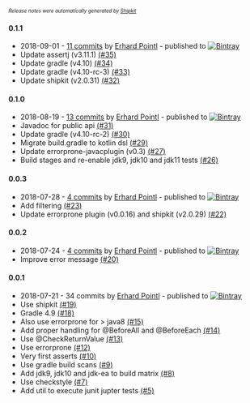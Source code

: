 <sup><sup>*Release notes were automatically generated by [Shipkit](http://shipkit.org/)*</sup></sup>

#### 0.1.1
 - 2018-09-01 - [11 commits](https://github.com/epeee/junit-jupiter-extension-testing/compare/v0.1.0...v0.1.1) by [Erhard Pointl](https://github.com/epeee) - published to [![Bintray](https://img.shields.io/badge/Bintray-0.1.1-green.svg)](https://bintray.com/epeee/maven/junit-jupiter-extension-testing/0.1.1)
 - Update assertj (v3.11.1) [(#35)](https://github.com/epeee/junit-jupiter-extension-testing/pull/35)
 - Update gradle (v4.10) [(#34)](https://github.com/epeee/junit-jupiter-extension-testing/pull/34)
 - Update gradle (v4.10-rc-3) [(#33)](https://github.com/epeee/junit-jupiter-extension-testing/pull/33)
 - Update shipkit (v2.0.31) [(#32)](https://github.com/epeee/junit-jupiter-extension-testing/pull/32)

#### 0.1.0
 - 2018-08-19 - [13 commits](https://github.com/epeee/junit-jupiter-extension-testing/compare/v0.0.3...v0.1.0) by [Erhard Pointl](https://github.com/epeee) - published to [![Bintray](https://img.shields.io/badge/Bintray-0.1.0-green.svg)](https://bintray.com/epeee/maven/junit-jupiter-extension-testing/0.1.0)
 - Javadoc for public api [(#31)](https://github.com/epeee/junit-jupiter-extension-testing/pull/31)
 - Update gradle (v4.10-rc-2) [(#30)](https://github.com/epeee/junit-jupiter-extension-testing/pull/30)
 - Migrate build.gradle to kotlin dsl [(#29)](https://github.com/epeee/junit-jupiter-extension-testing/pull/29)
 - Update errorprone-javacplugin (v0.3) [(#27)](https://github.com/epeee/junit-jupiter-extension-testing/pull/27)
 - Build stages and re-enable jdk9, jdk10 and jdk11 tests [(#26)](https://github.com/epeee/junit-jupiter-extension-testing/pull/26)

#### 0.0.3
 - 2018-07-28 - [4 commits](https://github.com/epeee/junit-jupiter-extension-testing/compare/v0.0.2...v0.0.3) by [Erhard Pointl](https://github.com/epeee) - published to [![Bintray](https://img.shields.io/badge/Bintray-0.0.3-green.svg)](https://bintray.com/epeee/maven/junit-jupiter-extension-testing/0.0.3)
 - Add filtering [(#23)](https://github.com/epeee/junit-jupiter-extension-testing/pull/23)
 - Update errorprone plugin (v0.0.16) and shipkit (v2.0.29) [(#22)](https://github.com/epeee/junit-jupiter-extension-testing/pull/22)

#### 0.0.2
 - 2018-07-24 - [4 commits](https://github.com/epeee/junit-jupiter-extension-testing/compare/v0.0.1...v0.0.2) by [Erhard Pointl](https://github.com/epeee) - published to [![Bintray](https://img.shields.io/badge/Bintray-0.0.2-green.svg)](https://bintray.com/epeee/maven/junit-jupiter-extension-testing/0.0.2)
 - Improve error message [(#20)](https://github.com/epeee/junit-jupiter-extension-testing/pull/20)

#### 0.0.1
 - 2018-07-21 - 34 commits by [Erhard Pointl](https://github.com/epeee) - published to [![Bintray](https://img.shields.io/badge/Bintray-0.0.1-green.svg)](https://bintray.com/epeee/maven/junit-jupiter-extension-testing/0.0.1)
 - Use shipkit [(#19)](https://github.com/epeee/junit-jupiter-extension-testing/pull/19)
 - Gradle 4.9 [(#18)](https://github.com/epeee/junit-jupiter-extension-testing/pull/18)
 - Also use errorprone for > java8 [(#15)](https://github.com/epeee/junit-jupiter-extension-testing/pull/15)
 - Add proper handling for @BeforeAll and @BeforeEach [(#14)](https://github.com/epeee/junit-jupiter-extension-testing/pull/14)
 - Use @CheckReturnValue [(#13)](https://github.com/epeee/junit-jupiter-extension-testing/pull/13)
 - Use errorprone [(#12)](https://github.com/epeee/junit-jupiter-extension-testing/pull/12)
 - Very first asserts [(#10)](https://github.com/epeee/junit-jupiter-extension-testing/pull/10)
 - Use gradle build scans [(#9)](https://github.com/epeee/junit-jupiter-extension-testing/pull/9)
 - Add jdk9, jdk10 and jdk-ea to build matrix  [(#8)](https://github.com/epeee/junit-jupiter-extension-testing/pull/8)
 - Use checkstyle [(#7)](https://github.com/epeee/junit-jupiter-extension-testing/pull/7)
 - Add util to execute junit jupter tests [(#5)](https://github.com/epeee/junit-jupiter-extension-testing/pull/5)

